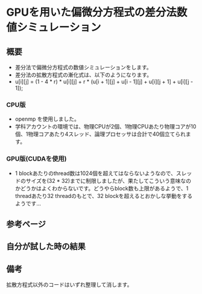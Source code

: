 # GPUを用いた偏微分方程式の差分法数値シミュレーション

## 概要

- 差分法で偏微分方程式の数値シミュレーションをします。
- 差分法の拡散方程式の漸化式は、以下のようになります。
- u\[i\]\[j\] = (1 - 4 * r) * u\[i\]\[j\] + r * (u\[i + 1\]\[j\] + u\[i - 1\]\[j\] + u\[i\]\[j + 1\] + u\[i\]\[j - 1\]);


### CPU版

- openmp を使用しました。
- 学科アカウントの環境では、物理CPUが2個、1物理CPUあたり物理コアが10個、1物理コアあたり4スレッド、論理プロセッサは合計で40個立てられます。

### GPU版(CUDAを使用)

- 1 blockあたりのthread数は1024個を超えてはならないようなので、スレッドのサイズを(32 * 32)までに制限しましたが、果たしてこういう意味なのかどうかはよくわからないです。どうやらblock数も上限があるようで、1 threadあたり32 threadのもとで、32 blockを超えるとおかしな挙動をするようです...

## 参考ページ

## 自分が試した時の結果

## 備考
拡散方程式以外のコードはいずれ整理して消します。
